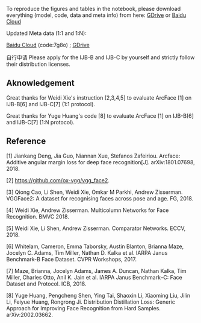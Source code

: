 To reproduce the figures and tables in the notebook, please download everything (model, code, data and meta info) from here:
[GDrive](https://drive.google.com/file/d/1aC4zf2Bn0xCVH_ZtEuQipR2JvRb1bf8o/view?usp=sharing)
or
[Baidu Cloud](https://pan.baidu.com/s/1oer0p4_mcOrs4cfdeWfbFg)

Updated Meta data (1:1 and 1:N):

   [Baidu Cloud](https://pan.baidu.com/s/1x-ytzg4zkCTOTtklUgAhfg) (code:7g8o) ;
   [GDrive](https://drive.google.com/file/d/1MXzrU_zUESSx_242pRUnVvW_wDzfU8Ky/view?usp=sharing)

自行申请
Please apply for the IJB-B and IJB-C by yourself and strictly follow their distribution licenses.

## Aknowledgement

Great thanks for Weidi Xie's instruction [2,3,4,5] to evaluate ArcFace [1] on IJB-B[6] and IJB-C[7] (1:1 protocol).

Great thanks for Yuge Huang's code [8] to evaluate ArcFace [1] on IJB-B[6] and IJB-C[7] (1:N protocol). 

## Reference

[1] Jiankang Deng, Jia Guo, Niannan Xue, Stefanos Zafeiriou. Arcface: Additive angular margin loss for deep face recognition[J]. arXiv:1801.07698, 2018.

[2] https://github.com/ox-vgg/vgg_face2.

[3] Qiong Cao, Li Shen, Weidi Xie, Omkar M Parkhi, Andrew Zisserman. VGGFace2: A dataset for recognising faces across pose and age. FG, 2018.

[4] Weidi Xie, Andrew Zisserman. Multicolumn Networks for Face Recognition. BMVC 2018.

[5] Weidi Xie, Li Shen, Andrew Zisserman. Comparator Networks. ECCV, 2018.

[6] Whitelam, Cameron, Emma Taborsky, Austin Blanton, Brianna Maze, Jocelyn C. Adams, Tim Miller, Nathan D. Kalka et al. IARPA Janus Benchmark-B Face Dataset. CVPR Workshops, 2017.

[7] Maze, Brianna, Jocelyn Adams, James A. Duncan, Nathan Kalka, Tim Miller, Charles Otto, Anil K. Jain et al. IARPA Janus Benchmark–C: Face Dataset and Protocol. ICB, 2018.

[8] Yuge Huang, Pengcheng Shen, Ying Tai, Shaoxin Li, Xiaoming Liu, Jilin Li, Feiyue Huang, Rongrong Ji. Distribution Distillation Loss: Generic Approach for Improving Face Recognition from Hard Samples. arXiv:2002.03662.

